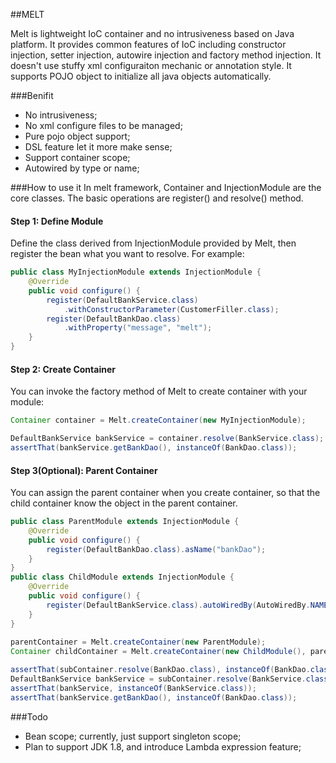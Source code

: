 ##MELT

Melt is lightweight IoC container and no intrusiveness based on Java platform. It provides common features of IoC including constructor injection, setter injection, autowire injection and factory method injection. It doesn't use stuffy xml configuraiton mechanic or annotation style. It supports POJO object to initialize all java objects automatically.

###Benifit
* No intrusiveness;
* No xml configure files to be managed;
* Pure pojo object support;
* DSL feature let it more make sense;
* Support container scope;
* Autowired by type or name;

###How to use it
In melt framework, Container and InjectionModule are the core classes. The basic operations are register() and resolve() method. 

#### Step 1: Define Module
Define the class derived from InjectionModule provided by Melt, then register the bean what you want to resolve. For example:
```java
public class MyInjectionModule extends InjectionModule {
    @Override
    public void configure() {
        register(DefaultBankService.class)
       		.withConstructorParameter(CustomerFiller.class);
        register(DefaultBankDao.class)
            .withProperty("message", "melt");
    }
}
```

#### Step 2: Create Container
You can invoke the factory method of Melt to create container with your module:
```java
Container container = Melt.createContainer(new MyInjectionModule);

DefaultBankService bankService = container.resolve(BankService.class);
assertThat(bankService.getBankDao(), instanceOf(BankDao.class));
```

#### Step 3(Optional): Parent Container
You can assign the parent container when you create container, so that the child container know the object in the parent container. 

```java
public class ParentModule extends InjectionModule {
    @Override
    public void configure() {
        register(DefaultBankDao.class).asName("bankDao");
    }
}
public class ChildModule extends InjectionModule {
    @Override
    public void configure() {
        register(DefaultBankService.class).autoWiredBy(AutoWiredBy.NAME);
    }
}
        
parentContainer = Melt.createContainer(new ParentModule);
Container childContainer = Melt.createContainer(new ChildModule(), parentContainer);

assertThat(subContainer.resolve(BankDao.class), instanceOf(BankDao.class));
DefaultBankService bankService = subContainer.resolve(BankService.class);
assertThat(bankService, instanceOf(BankService.class));
assertThat(bankService.getBankDao(), instanceOf(BankDao.class));
```

###Todo
* Bean scope; currently, just support singleton scope;
* Plan to support JDK 1.8, and introduce Lambda expression feature;
